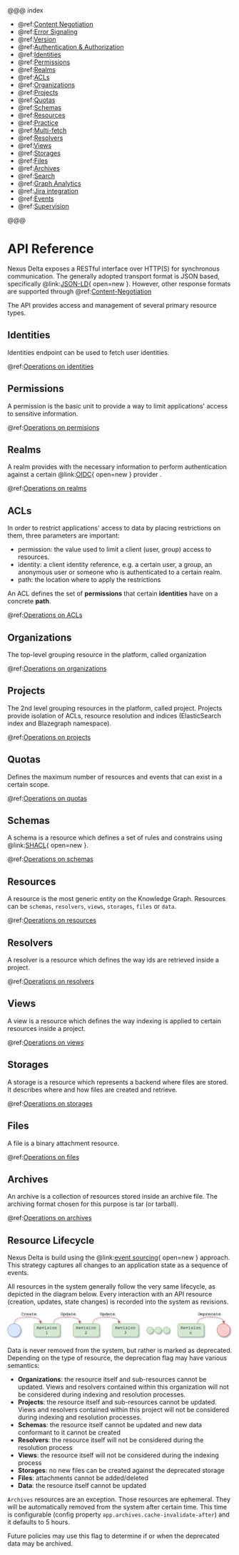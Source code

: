 @@@ index

* @ref:[Content Negotiation](content-negotiation.md)
* @ref:[Error Signaling](error-signaling.md)
* @ref:[Version](version.md)
* @ref:[Authentication & Authorization](authentication.md)
* @ref:[Identities](identities.md)
* @ref:[Permissions](permissions-api.md)
* @ref:[Realms](realms-api.md)
* @ref:[ACLs](acls-api.md)
* @ref:[Organizations](orgs-api.md)
* @ref:[Projects](projects-api.md)
* @ref:[Quotas](quotas.md)
* @ref:[Schemas](schemas-api.md)
* @ref:[Resources](resources-api.md)
* @ref:[Practice](trial.md)
* @ref:[Multi-fetch](multi-fetch.md)
* @ref:[Resolvers](resolvers-api.md)
* @ref:[Views](views/index.md)
* @ref:[Storages](storages-api.md)
* @ref:[Files](files-api.md)
* @ref:[Archives](archives-api.md)
* @ref:[Search](search-api.md)
* @ref:[Graph Analytics](graph-analytics-api.md)
* @ref:[Jira integration](jira.md)
* @ref:[Events](events-api.md)
* @ref:[Supervision](supervision-api.md)

@@@

# API Reference

Nexus Delta exposes a RESTful interface over HTTP(S) for synchronous communication. The generally adopted transport 
format is JSON based, specifically @link:[JSON-LD](https://json-ld.org/){ open=new }. However, other response formats are supported through @ref:[Content-Negotiation](content-negotiation.md)

The API provides access and management of several primary resource types.

## Identities
Identities endpoint can be used to fetch user identities.

@ref:[Operations on identities](identities.md)

## Permissions
A permission is the basic unit to provide a way to limit applications' access to sensitive information.

@ref:[Operations on permisions](permissions-api.md)

## Realms 
A realm provides with the necessary information to perform authentication against a certain 
@link:[OIDC](https://en.wikipedia.org/wiki/OpenID_Connect){ open=new } provider .  

@ref:[Operations on realms](realms-api.md)

## ACLs

In order to restrict applications' access to data by placing restrictions on them, three parameters are important:

- permission: the value used to limit a client (user, group) access to resources.
- identity: a client identity reference, e.g. a certain user, a group, an anonymous user or someone who is 
  authenticated to a certain realm.
- path: the location where to apply the restrictions

An ACL defines the set of **permissions** that certain **identities** have on a concrete **path**.

@ref:[Operations on ACLs](acls-api.md)


## Organizations 

The top-level grouping resource in the platform, called organization

@ref:[Operations on organizations](orgs-api.md)

## Projects

The 2nd level grouping resources in the platform, called project. Projects provide isolation of ACLs, resource 
resolution and indices (ElasticSearch index and Blazegraph namespace).

@ref:[Operations on projects](projects-api.md)

## Quotas
Defines the maximum number of resources and events that can exist in a certain scope.

@ref:[Operations on quotas](quotas.md)

## Schemas

A schema is a resource which defines a set of rules and constrains using @link:[SHACL](https://www.w3.org/TR/shacl/){ open=new }. 

@ref:[Operations on schemas](schemas-api.md)

## Resources

A resource is the most generic entity on the Knowledge Graph. Resources can be `schemas`, `resolvers`, `views`,
`storages`, `files` or `data`.

@ref:[Operations on resources](resources-api.md)

## Resolvers

A resolver is a resource which defines the way ids are retrieved inside a project.

@ref:[Operations on resolvers](resolvers-api.md)

## Views

A view is a resource which defines the way indexing is applied to certain resources inside a project.

@ref:[Operations on views](views/index.md)

## Storages

A storage is a resource which represents a backend where files are stored. It describes where and how files are created and retrieve.

@ref:[Operations on storages](storages-api.md)

## Files

A file is a binary attachment resource.

@ref:[Operations on files](files-api.md)

## Archives

An archive is a collection of resources stored inside an archive file. The archiving format chosen for this purpose is tar (or tarball).

@ref:[Operations on archives](archives-api.md)

## Resource Lifecycle

Nexus Delta is build using the @link:[event sourcing](https://martinfowler.com/eaaDev/EventSourcing.html){ open=new } 
approach. This strategy captures all changes to an application state as a sequence of events.

All resources in the system generally follow the very same lifecycle, as depicted in the diagram below. Every 
interaction with an API resource (creation, updates, state changes) is recorded into the system as revisions.

![Resource Lifecycle](assets/resources/lifecycle.png "Resource Lifecycle")

Data is never removed from the system, but rather is marked as deprecated. Depending on the type of resource, the 
deprecation flag may have various semantics:

- **Organizations**: the resource itself and sub-resources cannot be updated. Views and resolvers contained within 
  this organization will not be considered during indexing and resolution processes.
- **Projects**: the resource itself and sub-resources cannot be updated. Views and resolvers contained within this 
  project will not be considered during indexing and resolution processes.
- **Schemas**: the resource itself cannot be updated and new data conformant to it cannot be created
- **Resolvers**: the resource itself will not be considered during the resolution process
- **Views**: the resource itself will not be considered during the indexing process
- **Storages**: no new files can be created against the deprecated storage
- **Files**: attachments cannot be added/deleted
- **Data**: the resource itself cannot be updated

`Archives` resources are an exception. Those resources are ephemeral. They will be automatically removed from the 
system after certain time. This time is configurable (config property `app.archives.cache-invalidate-after`) and it 
defaults to 5 hours.

Future policies may use this flag to determine if or when the deprecated data may be archived.

[SHACL]: https://www.w3.org/TR/shacl/
